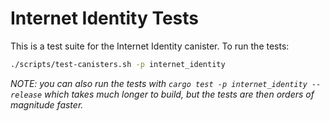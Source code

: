 # Internet Identity Tests

This is a test suite for the Internet Identity canister. To run the tests:

```bash
./scripts/test-canisters.sh -p internet_identity
```

_NOTE: you can also run the tests with `cargo test -p internet_identity --release` which takes much longer to build, but the tests are then orders of magnitude faster._
